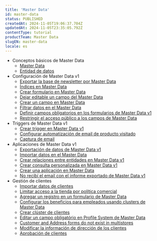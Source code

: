 ```yaml
---
title: 'Master Data'
id: master-data
status: PUBLISHED
createdAt: 2024-11-05T19:06:37.704Z
updatedAt: 2024-11-05T23:35:05.792Z
contentType: tutorial
productTeam: Master Data
slugEN: master-data
locale: es
---
```


- Conceptos básicos de Master Data
    - [Master Data](/es/docs/tutorials/master-data)
    - [Entidad de datos](/es/docs/tutorials/entidade-de-datos)
- Configuración de Master Data v1
    - [Exportar la base de newsletter por Master Data](/es/docs/tutorials/como-realizar-la-exportacion-de-la-base-de-newsletter-de-master-data)
    - [Índices en Master Data](/es/docs/tutorials/indices-en-master-data)
    - [Crear formulario en Master Data](/es/docs/tutorials/creando-formulario-en-master-data)
    - [Dejar editable un campo del Master Data](/es/docs/tutorials/dejar-editable-un-campo-del-master-data)
    - [Crear un campo en Master Data](/es/docs/tutorials/como-crear-un-campo-en-master-data)
    - [Filtrar datos en el Master Data](/es/docs/tutorials/filtrar-datos-en-el-master-data)
    - [Definir campos obligatorios en los formularios de Master Data v1](/es/docs/tutorials/definir-campos-obligatorios-en-los-formularios-de-master-data-v1)
    - [Restringir el acceso público a los campos de Master Data](/es/docs/tutorials/restringir-el-acceso-publico-a-los-campos-de-master-data)
- Triggers de Master Data v1
    - [Crear trigger en Master Data v1](/es/docs/tutorials/creando-trigger-en-el-master-data)
    - [Configurar automatización de email de producto visitado](/es/docs/tutorials/configurar-automatizacion-de-email-de-producto-visitado)
    - [Captura de email](/es/docs/tutorials/entendiendo-el-sistema-de-captura-de-email-de-vtex)
- Aplicaciones de Master Data v1
    - [Exportación de datos de Master Data v1](/es/docs/tutorials/exportacion-de-datos)
    - [Importar datos en el Master Data](/es/docs/tutorials/importar-datos-en-el-master-data)
    - [Crear relaciones entre entidades en Master Data v1](/es/docs/tutorials/crear-relaciones-entre-entidades-de-master-data-utilizando-el-admin)
    - [Crear consulta personalizada en Master Data v1](/es/docs/tutorials/crear-consulta-personalizada-en-master-data-v1)
    - [Crear una aplicación en Master Data](/es/docs/tutorials/creando-una-aplicacion-en-el-vtex-master-data)
    - [No recibí el email con el informe exportado de Master Data v1](/es/docs/tutorials/no-recibi-el-email-con-el-informe-exportado-de-master-data-v1)
- Gestión de clientes
    - [Importar datos de clientes](/es/docs/tutorials/importar-datos-de-clientes-brasil)
    - [Limitar acceso a la tienda por política comercial](/es/docs/tutorials/limitar-acceso-la-politica-comercial-la-tienda)
    - [Agregar un registro en un formulario de Master Data](/es/docs/tutorials/agregar-un-registro-en-un-formulario-de-master-data)
    - [Configurar los beneficios para empleados usando clusters de Master Data](/es/docs/tutorials/configurar-los-beneficios-para-empleados-usando-clusters-de-master-data)
    - [Crear clúster de clientes](/es/docs/tutorials/como-crear-un-cluster-de-cliente)
    - [Editar un campo obligatório en Profile System de Master Data](/es/docs/tutorials/edite-un-campo-obligatorio-en-profile-system-de-master-data)
    - [Customer and Address forms do not exist in multistores](/es/docs/tutorials/formularios-cliente-y-direccion-no-existen-en-multitienda)
    - [Modificar la información de dirección de los clientes](/es/docs/tutorials/como-modificar-la-informacion-de-direccion-de-los-clientes)
    - [Aprobación de clientes](/es/docs/tutorials/aprobacion-de-clientes)
